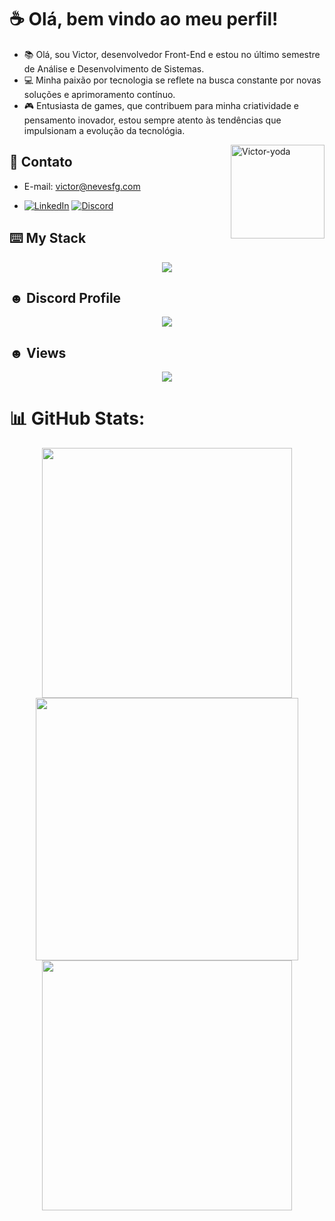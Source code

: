 # ☕ Olá, bem vindo ao meu perfil!

- 📚 Olá, sou Victor, desenvolvedor Front-End e estou no último semestre de Análise e Desenvolvimento de Sistemas. 
- 💻 Minha paixão por tecnologia se reflete na busca constante por novas soluções e aprimoramento contínuo. 
- 🎮 Entusiasta de games, que contribuem para minha criatividade e pensamento inovador, estou sempre atento às tendências que impulsionam a evolução da tecnológia.

<img align="right" alt="Victor-yoda" width="150" src="https://cdn.discordapp.com/attachments/753422301982097468/1153858078530342982/cat-crazy-cat.gif">

## 📧 Contato

- E-mail: victor@nevesfg.com

- [![LinkedIn](https://img.shields.io/badge/LinkedIn-%230077B5.svg?logo=linkedin&logoColor=white)](https://linkedin.com/in/laura-grassi)
[![Discord](https://img.shields.io/badge/Discord-5865f2?logo=Discord&logoColor=white)](https://discord.gg/JZ2Yujx3Xj)

    
## ⌨️ My Stack
<p align="center">
  <a href="https://skillicons.dev">
    <img src="https://skillicons.dev/icons?i=js,vue,html,css,c,react,spring,py,django,bootstrap,github,mysql,mongodb,discordjs" />
  </a>
</p>

## ☻ Discord Profile

<p align="center">
  <a href="https://discord.com/users/625828665791348758">
    <img src="https://lanyard.kyrie25.dev/api/625828665791348758" />
  </a>
</p>

## ☻ Views

<p align="center">
  <a href="https://hits.sh/github.com/nevesfg/">
    <img src="https://hits.sh/github.com/nevesfg.svg?style=for-the-badge&label=Profile%20Views&color=002dff&labelColor=000000&logo=github" />
  </a>
</p>


# 📊 GitHub Stats:
<div align="center">
  <img src="https://github-readme-stats-wheat-two-53.vercel.app/api?username=nevesfg&theme=neon&hide_border=false&include_all_commits=false&count_private=false" width="400px" />
  <img src="https://github-readme-streak-stats.herokuapp.com/?user=nevesfg&theme=neon&hide_border=false" width="420px" />
  
  <img src="https://github-readme-stats-wheat-two-53.vercel.app/api/top-langs/?username=nevesfg&theme=neon&hide_border=false&include_all_commits=false&count_private=false&layout=compact" width="400px" />
</div>
